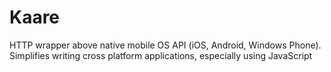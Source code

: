 Kaare
=====

HTTP wrapper above native mobile OS API (iOS, Android, Windows Phone). Simplifies writing cross platform applications, especially using JavaScript
